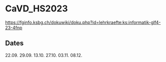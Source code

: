 # CaVD_HS2023

https://fginfo.ksbg.ch/dokuwiki/doku.php?id=lehrkraefte:ks:informatik-glf4-23-4fnp

## Dates

22.09.
29.09.
13.10.
27.10.
03.11.
08.12.